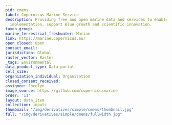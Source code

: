 ```yaml
---
pid: cmems
label: Copernicus Marine Service
description: Providing free and open marine data and services to enable marine policy
  implementation, support Blue growth and scientific innovation.
taxon_group: 
marine_terrestrial_freshwater: Marine
link: https://marine.copernicus.eu/
open_closed: Open
contact_email: 
jurisdiction: Global
raster_vector: Raster
_tags: Environmental
data_product_type: Data portal
cell_size: 
organization_individual: Organization
closed_consent_received: 
assignee: Jocelyn
image_source: https://github.com/copernicusmarine
order: '11'
layout: data_item
collection: inputs
thumbnail: "/img/derivatives/simple/cmems/thumbnail.jpg"
full: "/img/derivatives/simple/cmems/fullwidth.jpg"
---
```

